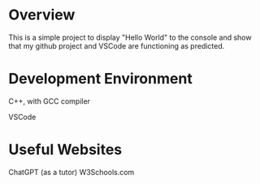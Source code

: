 # Overview

This is a simple project to display "Hello World" to the console and show that my github project and VSCode are functioning as predicted.

# Development Environment

C++, with GCC compiler

VSCode

# Useful Websites

ChatGPT (as a tutor)
W3Schools.com